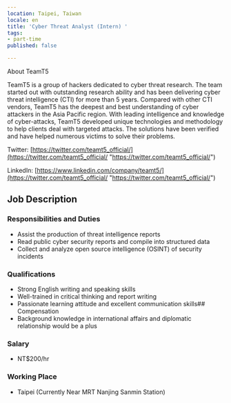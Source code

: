 ```yaml
---
location: Taipei, Taiwan
locale: en
title: 'Cyber Threat Analyst (Intern) '
tags:
- part-time
published: false

---
```

About TeamT5

TeamT5 is a group of hackers dedicated to cyber threat research. The team started out with outstanding research ability and has been delivering cyber threat intelligence (CTI) for more than 5 years. Compared with other CTI vendors, TeamT5 has the deepest and best understanding of cyber attackers in the Asia Pacific region. With leading intelligence and knowledge of cyber-attacks, TeamT5 developed unique technologies and methodology to help clients deal with targeted attacks. The solutions have been verified and have helped numerous victims to solve their problems.

Twitter: [https://twitter.com/teamt5_official/](https://twitter.com/teamt5_official/ "https://twitter.com/teamt5_official/")

LinkedIn: [https://www.linkedin.com/company/teamt5/](https://twitter.com/teamt5_official/ "https://twitter.com/teamt5_official/")

## Job Description

### Responsibilities and Duties

* Assist the production of threat intelligence reports
* Read public cyber security reports and compile into structured data
* Collect and analyze open source intelligence (OSINT) of security incidents

### Qualifications

* Strong English writing and speaking skills
* Well-trained in critical thinking and report writing
* Passionate learning attitude and excellent communication skills## Compensation
* Background knowledge in international affairs and diplomatic relationship would be a plus

### Salary

* NT$200/hr

### Working Place

* Taipei (Currently Near MRT Nanjing Sanmin Station)